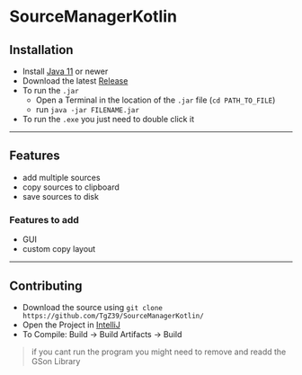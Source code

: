 # SourceManagerKotlin

## Installation

- Install [Java 11](https://www.oracle.com/de/java/technologies/downloads/) or newer
- Download the latest [Release](https://github.com/TgZ39/SourceManagerKotlin/releases/latest)
- To run the `.jar`
  - Open a Terminal in the location of the `.jar` file (`cd PATH_TO_FILE`)
  - run `java -jar FILENAME.jar`
- To run the `.exe` you just need to double click it

---

## Features

- add multiple sources
- copy sources to clipboard
- save sources to disk

### Features to add
- GUI
- custom copy layout

---

## Contributing

- Download the source using `git clone https://github.com/TgZ39/SourceManagerKotlin/`
- Open the Project in [IntelliJ](https://www.jetbrains.com/de-de/idea/)
- To Compile: Build -> Build Artifacts -> Build

> if you cant run the program you might need to remove and readd the GSon Library
